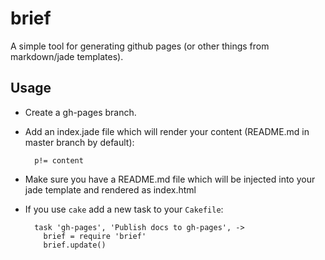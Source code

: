 # brief

A simple tool for generating github pages (or other things from markdown/jade templates).

## Usage

- Create a gh-pages branch.
- Add an index.jade file which will render your content (README.md in master branch by default):

        p!= content

- Make sure you have a README.md file which will be injected into your jade template and rendered as index.html
- If you use `cake` add a new task to your `Cakefile`:

        task 'gh-pages', 'Publish docs to gh-pages', ->
          brief = require 'brief'
          brief.update()
